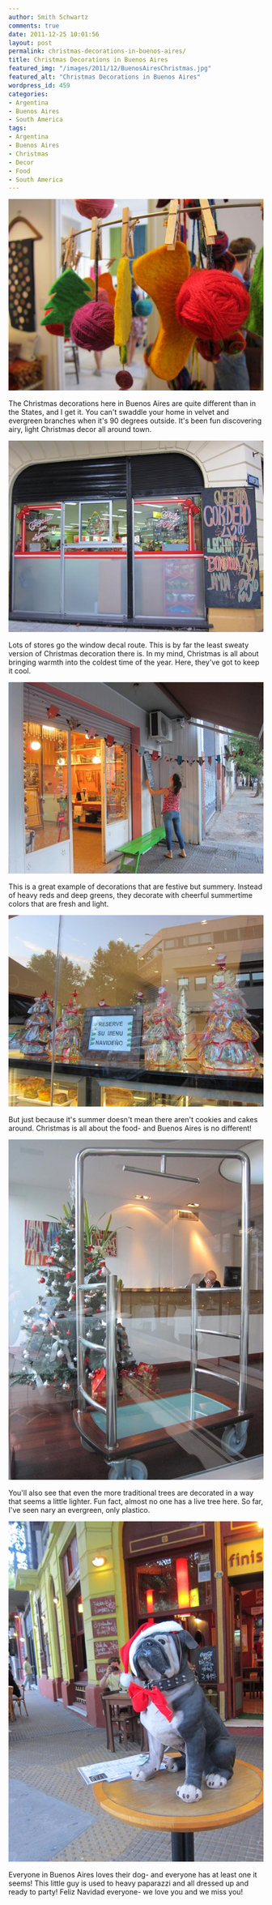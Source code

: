 ```yaml
---
author: Smith Schwartz
comments: true
date: 2011-12-25 10:01:56
layout: post
permalink: christmas-decorations-in-buenos-aires/
title: Christmas Decorations in Buenos Aires
featured_img: "/images/2011/12/BuenosAiresChristmas.jpg"
featured_alt: "Christmas Decorations in Buenos Aires"
wordpress_id: 459
categories:
- Argentina
- Buenos Aires
- South America
tags:
- Argentina
- Buenos Aires
- Christmas
- Decor
- Food
- South America
---
```


![](/images/2011/12/IMG_5612.jpg)

The Christmas decorations here in Buenos Aires are quite different than in the States, and I get it. You can't swaddle your home in velvet and evergreen branches when it's 90 degrees outside. It's been fun discovering airy, light Christmas decor all around town. 

![](/images/2011/12/IMG_5552.jpg)

Lots of stores go the window decal route. This is by far the least sweaty version of Christmas decoration there is. In my mind, Christmas is all about bringing warmth into the coldest time of the year. Here, they've got to keep it cool.

![](/images/2011/12/IMG_5554.jpg)

This is a great example of decorations that are festive but summery. Instead of heavy reds and deep greens, they decorate with cheerful summertime colors that are fresh and light. 

![](/images/2011/12/IMG_5550.jpg)

But just because it's summer doesn't mean there aren't cookies and cakes around. Christmas is all about the food- and Buenos Aires is no different!

![](/images/2011/12/IMG_5551.jpg)

You'll also see that even the more traditional trees are decorated in a way that seems a little lighter. Fun fact, almost no one has a live tree here. So far, I've seen nary an evergreen, only plastico.

![](/images/2011/12/IMG_5543.jpg)

Everyone in Buenos Aires loves their dog- and everyone has at least one it seems! This little guy is used to heavy paparazzi and all dressed up and ready to party! Feliz Navidad everyone- we love you and we miss you!

